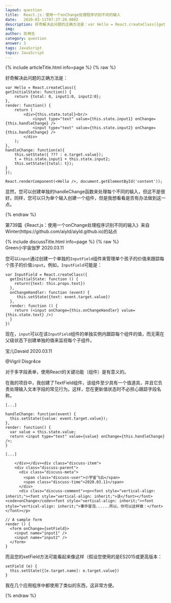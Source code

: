 ```yaml
---
layout: question
title:  React.js：使用一个onChange处理程序识别不同的输入
date:   2020-03-11T07:37:20.000Z
description: 好奇解决此问题的正确方法是：var Hello = React.createClass({getInitialState  function() {...
img: 
author: 凯神无
category: question
answer: 3
tags: JavaScript
topic: JavaScript
---
```

<div class="article-root">
  <div class="article">
    {% include articleTitle.html info=page %}
    {% raw %}
    <div class="article-content"><p><font style="vertical-align: inherit;"><font style="vertical-align: inherit;">好奇解决此问题的正确方法是：</font></font></p>

<pre><code>var Hello = React.createClass({<font></font>
getInitialState: function() {<font></font>
    return {total: 0, input1:0, input2:0};<font></font>
},<font></font>
render: function() {<font></font>
    return (<font></font>
        &lt;div&gt;{this.state.total}&lt;br/&gt;<font></font>
            &lt;input type="text" value={this.state.input1} onChange={this.handleChange} /&gt;<font></font>
            &lt;input type="text" value={this.state.input2} onChange={this.handleChange} /&gt;<font></font>
        &lt;/div&gt;<font></font>
    );<font></font>
},<font></font>
handleChange: function(e){<font></font>
    this.setState({ ??? : e.target.value});<font></font>
    t = this.state.input1 + this.state.input2;<font></font>
    this.setState({total: t});<font></font>
}<font></font>
});<font></font>
<font></font>
React.renderComponent(&lt;Hello /&gt;, document.getElementById('content'));<font></font>
</code></pre>

<p><font style="vertical-align: inherit;"><font style="vertical-align: inherit;">显然，您可以创建单独的handleChange函数来处理每个不同的输入，但这不是很好。</font><font style="vertical-align: inherit;">同样，您可以只为单个输入创建一个组件，但是我想看看是否有办法做到这一点。</font></font></p></div>
    {% endraw %}
  </div>
  <p class="winter_mark">第739篇《React.js：使用一个onChange处理程序识别不同的输入》来自Winter(https://github.com/aiyld/aiyld.github.io)的站点</p>
  <div class="discuss-wrapper">
    {% include discussTitle.html info=page %}
    {% raw %}
    <div class="discuss-item">
        <div class="discuss-parent">
          <div class="discuss-meta">
            <span class="discuss-user">Green小宇宙伽罗</span>
            <span class="discuss-time">2020.03.11</span>
          </div>
          <div class="discuss-comment"><p><font style="vertical-align: inherit;"><font style="vertical-align: inherit;">您可以</font></font><code>input</code><font style="vertical-align: inherit;"><font style="vertical-align: inherit;">通过创建一个单独的</font></font><code>InputField</code><font style="vertical-align: inherit;"><font style="vertical-align: inherit;">组件来管理单个</font><font style="vertical-align: inherit;">孩子的价值来跟踪每个孩子</font><font style="vertical-align: inherit;">的价值</font></font><code>input</code><font style="vertical-align: inherit;"><font style="vertical-align: inherit;">。</font><font style="vertical-align: inherit;">例如，</font></font><code>InputField</code><font style="vertical-align: inherit;"><font style="vertical-align: inherit;">可能是：</font></font></p>

<pre><code>var InputField = React.createClass({<font></font>
  getInitialState: function () {<font></font>
    return({text: this.props.text})<font></font>
  },<font></font>
  onChangeHandler: function (event) {<font></font>
     this.setState({text: event.target.value})<font></font>
  }, <font></font>
  render: function () {<font></font>
    return (&lt;input onChange={this.onChangeHandler} value={this.state.text} /&gt;)<font></font>
  }<font></font>
})<font></font>
</code></pre>

<p><font style="vertical-align: inherit;"><font style="vertical-align: inherit;">现在，</font></font><code>input</code><font style="vertical-align: inherit;"><font style="vertical-align: inherit;">可以在该</font></font><code>InputField</code><font style="vertical-align: inherit;"><font style="vertical-align: inherit;">组件</font><font style="vertical-align: inherit;">的单独实例内跟踪</font><font style="vertical-align: inherit;">每个</font><font style="vertical-align: inherit;">组件的值，而无需在父级状态下创建单独的值来监视每个子组件。</font></font></p></div>
        </div></div><div class="discuss-item">
        <div class="discuss-parent">
          <div class="discuss-meta">
            <span class="discuss-user">宝儿Davaid</span>
            <span class="discuss-time">2020.03.11</span>
          </div>
          <div class="discuss-comment"><p><font style="vertical-align: inherit;"><font style="vertical-align: inherit;">@Vigril Disgr4ce</font></font></p>

<p><font style="vertical-align: inherit;"><font style="vertical-align: inherit;">对于多字段表单，使用React的关键功能（组件）是有意义的。</font></font></p>

<p><font style="vertical-align: inherit;"><font style="vertical-align: inherit;">在我的项目中，我创建了TextField组件，该组件至少具有一个值道具，并且它负责处理输入文本字段的常见行为。</font><font style="vertical-align: inherit;">这样，您在更新值状态时不必担心跟踪字段名称。</font></font></p>

<pre><code>[...]<font></font>
<font></font>
handleChange: function(event) {<font></font>
  this.setState({value: event.target.value});<font></font>
},<font></font>
render: function() {<font></font>
  var value = this.state.value;<font></font>
  return &lt;input type="text" value={value} onChange={this.handleChange} /&gt;;<font></font>
}<font></font>
<font></font>
[...]<font></font>
</code></pre></div>
        </div></div><div class="discuss-item">
        <div class="discuss-parent">
          <div class="discuss-meta">
            <span class="discuss-user">小宇宙飞云</span>
            <span class="discuss-time">2020.03.11</span>
          </div>
          <div class="discuss-comment"><p><font style="vertical-align: inherit;"><font style="vertical-align: inherit;">该</font></font><code>onChange</code><font style="vertical-align: inherit;"><font style="vertical-align: inherit;">事件冒泡......所以，你可以这样做：</font></font></p>

<pre><code>// A sample form<font></font>
render () {<font></font>
  &lt;form onChange={setField}&gt;<font></font>
    &lt;input name="input1" /&gt;<font></font>
    &lt;input name="input2" /&gt;<font></font>
  &lt;/form&gt;<font></font>
}<font></font>
</code></pre>

<p><font style="vertical-align: inherit;"><font style="vertical-align: inherit;">而且您的setField方法可能看起来像这样（假设您使用的是ES2015或更高版本：</font></font></p>

<pre><code>setField (e) {<font></font>
  this.setState({[e.target.name]: e.target.value})<font></font>
}<font></font>
</code></pre>

<p><font style="vertical-align: inherit;"><font style="vertical-align: inherit;">我在几个应用程序中都使用了类似的东西，这非常方便。</font></font></p></div>
        </div></div>
    {% endraw %}
  </div>
<div>
